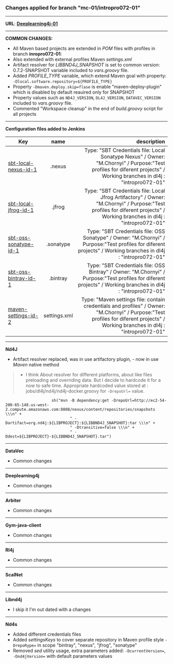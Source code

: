 ### Changes applied for branch "mc-01/intropro072-01"
---
**URL**: **[Deeplearning4j-01](http://ec2-54-200-65-148.us-west-2.compute.amazonaws.com:8080/job/devel/job/Deeplearning4j-01/)**

---
**COMMON CHANGES:**
- All Maven based projects are extended in *POM* files with profiles in branch **inropro072-01**:
- Also extended with external profiles Maven *settings.xml*
- Artifact resolver for *LIBBND4J_SNAPSHOT* is set to common version:  0.7.2-SNAPSHOT variable included to *vars.groovy* file.
- Added *PROFILE_TYPE* variable, which extend Maven goal with property: `-Dlocal.software.repository=${PROFILE_TYPE}`
- Property `-Dmaven.deploy.skip=flase` is enable "maven-deploy-plugin" which is disabled by default reauired only for SNAPSHOT
- Property values such as `ND4J_VERSION`, `DL4J_VERSION`, `DATAVEC_VERSION` included to *vars.groovy* file.
- Commented "Workspace cleanup" in the end of *build.groovy* script for all projects

---
**Configuration files added to Jenkins**

| Key        | name           | description  |
| ------------- |:-------------:| -----:|
|[sbt-local-nexus-id-1](http://ec2-54-200-65-148.us-west-2.compute.amazonaws.com:8080/configfiles/index)|.nexus|Type: "SBT Credentials file: Local Sonatype Nexus" / Owner: "M.Chornyi" / Purpose:"Test profiles for diferent projects" / Working branches in dl4j : "intropro072-01"|
|[sbt-local-jfrog-id-1](http://ec2-54-200-65-148.us-west-2.compute.amazonaws.com:8080/configfiles/index)|.jfrog|Type: "SBT Credentials file: Local Jfrog Artifactory" / Owner: "M.Chornyi" / Purpose:"Test profiles for diferent projects" / Working branches in dl4j : "intropro072-01"|
|[sbt-oss-sonatype-id-1](http://ec2-54-200-65-148.us-west-2.compute.amazonaws.com:8080/configfiles/index)|.sonatype|Type: "SBT Credentials file: OSS Sonatype" / Owner: "M.Chornyi" / Purpose:"Test profiles for diferent projects" / Working branches in dl4j : "intropro072-01"|
|[sbt-oss-bintray-id-1](http://ec2-54-200-65-148.us-west-2.compute.amazonaws.com:8080/configfiles/index)|.bintray|Type: "SBT Credentials file: OSS Bintray" / Owner: "M.Chornyi" / Purpose:"Test profiles for diferent projects" / Working branches in dl4j : "intropro072-01"|
|[maven-settings-id-2](http://ec2-54-200-65-148.us-west-2.compute.amazonaws.com:8080/configfiles/index)|settings.xml|Type: "Maven settings file: contain credentials and profiles" / Owner: "M.Chornyi" / Purpose:"Test profiles for diferent projects" / Working branches in dl4j : "intropro072-01"|

---
**Nd4J**
- Artifact resolver replaced, was in use artifactory plugin, - now in use *Maven* native method
> - I think About resolver for different platforms, about like files preloading and overriding data.
But I decide to hardcode  it for a now to safe time. Appropriate hardcoded value stored at : jobs/dl4j/nd4j/nd4j-docker.groovy
for `-DrepoUrl=` value.
```
                    sh("mvn -B dependency:get -DrepoUrl=http://ec2-54-200-65-148.us-west-2.compute.amazonaws.com:8088/nexus/content/repositories/snapshots  \\\n" +
                            " -Dartifact=org.nd4j:${LIBPROJECT}:${LIBBND4J_SNAPSHOT}:tar \\\n" +
                            " -Dtransitive=false \\\n" +
                            " -Ddest=${LIBPROJECT}-${LIBBND4J_SNAPSHOT}.tar")
```

---
**DataVec**
* Common changes

---
**Deeplearning4j**
* Common changes

---
**Arbiter**
* Common changes

---
**Gym-java-client**
* Common changes

---
**Rl4j**
* Common changes

---
**ScalNet**
* Common changes

---
**Libnd4j**
- I skip it I'm out dated with a changes

---
**Nd4s**
* Added different credentials files
* Added *settingsKeys* to cover separate repository in Maven profile style `-DrepoRype=` in scope "bintray", "nexus", "jfrog", "sonatype"
* Removed *sed* utility usage, extra parameters added: `-DcurrentVersion=`, `-Dnd4jVersion=` with default parameters values
